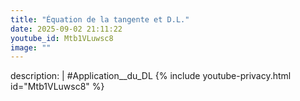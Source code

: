 ```yaml
---
title: "Équation de la tangente et D.L."
date: 2025-09-02 21:11:22 
youtube_id: Mtb1VLuwsc8
image: ""
---
```

description: |
  #Application__du_DL
{% include youtube-privacy.html id="Mtb1VLuwsc8" %}
